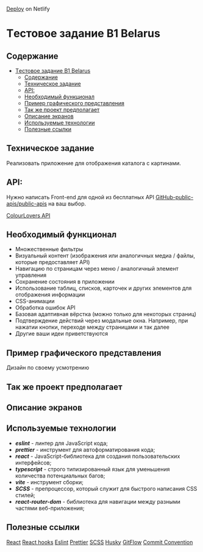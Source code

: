 [Deploy](https://museum-trainee.netlify.app/) on Netlify

# Tестовое задание B1 Belarus

## Содержание

- [Tестовое задание B1 Belarus](#tестовое-задание-b1-belarus)
  - [Содержание](#содержание)
  - [Техническое задание](#техническое-задание)
  - [API:](#api)
  - [Необходимый функционал](#необходимый-функционал)
  - [Пример графического представления](#пример-графического-представления)
  - [Так же проект предполагает](#так-же-проект-предполагает)
  - [Описание экранов](#описание-экранов)
  - [Используемые технологии](#используемые-технологии)
  - [Полезные ссылки](#полезные-ссылки)

## Техническое задание

Реализовать приложение для отображения каталога с картинами.

## API:

Нужно написать Front-end для одной из бесплатных API [GitHub-public-apis/public-apis](https://github.com/public-apis/public-apis) на ваш выбор.

[ColourLovers API](https://www.colourlovers.com/api)

## Необходимый функционал

- Множественные фильтры
- Визуальный контент (изображения или аналогичных медиа / файлы, которые предоставляет API) 
- Навигацию по страницам через меню / аналогичный элемент управления 
- Сохранение состояния в приложении 
- Использование таблиц, списков, карточек и других элементов для отображения информации 
- CSS-анимации 
- Обработка ошибок API 
- Базовая адаптивная вёрстка (можно только для некоторых страниц) 
- Подтверждение действий через модальные окна. Например, при нажатии кнопки, переходе между страницами и так далее 
- Другие ваши идеи приветствуются

## Пример графического представления

Дизайн по своему усмотрению

## Так же проект предполагает
  

## Описание экранов

## Используемые технологии

- **_eslint_** - линтер для JavaScript кода;
- **_prettier_** - инструмент для автоформатирования кода;
- **_react_** - JavaScript-библиотека для создания пользовательских интерфейсов;
- **_typescript_** - строго типизированный язык для уменьшения количества потенциальных багов;
- **_vite_** - инструмент сборки;
- **_SCSS_** - препроцессор, который служит для быстрого написания CSS стилей;
- **_react-router-dom_** - библиотека для навигации между разными частями веб-приложения;

## Полезные ссылки

[React](https://reactjs.org/docs/getting-started.html)
[React hooks](https://reactjs.org/docs/hooks-intro.html)
[Eslint](https://eslint.org/docs/user-guide/configuring)
[Prettier](https://prettier.io/docs/en/install.html)
[SCSS](https://sass-scss.ru/guide/)
[Husky](https://dev.to/ivadyhabimana/setup-eslint-prettier-and-husky-in-a-node-project-a-step-by-step-guide-946)
[GitFlow](https://www.atlassian.com/ru/git/tutorials/comparing-workflows/gitflow-workflow)
[Commit Convention](https://www.conventionalcommits.org/en/v1.0.0/)
